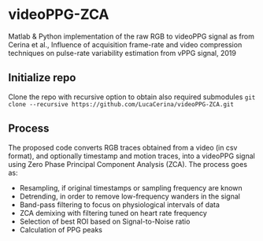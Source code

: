# videoPPG-ZCA
Matlab &amp; Python implementation of the raw RGB to videoPPG signal as from Cerina et al., Influence of acquisition frame-rate and video compression techniques on pulse-rate variability estimation from vPPG signal, 2019

## Initialize repo
Clone the repo with recursive option to obtain also required submodules
`git clone --recursive https://github.com/LucaCerina/videoPPG-ZCA.git`

## Process
The proposed code converts RGB traces obtained from a video (in csv format), and optionally timestamp and motion traces, into a videoPPG signal using Zero Phase Principal Component Analysis (ZCA). The process goes as:
* Resampling, if original timestamps or sampling frequency are known
* Detrending, in order to remove low-frequency wanders in the signal
* Band-pass filtering to focus on physiological intervals of data
* ZCA demixing with filtering tuned on heart rate frequency
* Selection of best ROI based on Signal-to-Noise ratio
* Calculation of PPG peaks
